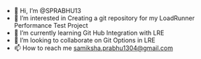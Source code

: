 - 👋 Hi, I’m @SPRABHU13
- 👀 I’m interested in Creating a git repository for my LoadRunner Performance Test Project
- 🌱 I’m currently learning Git Hub Integration with LRE
- 💞️ I’m looking to collaborate on Git Options in LRE
- 📫 How to reach me samiksha.prabhu1304@gmail.com

<!---
SPRABHU13/SPRABHU13 is a ✨ special ✨ repository because its `README.md` (this file) appears on your GitHub profile.
You can click the Preview link to take a look at your changes.
--->
